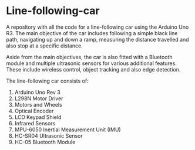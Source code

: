 # Line-following-car
A repository with all the code for a line-following car using the Arduino Uno R3. The main objective of the car includes following a simple black line path, navigating up and down a ramp, measuring the distance travelled and also stop at a specific distance. 

Aside from the main objectives, the car is also fitted with a Bluetooth module and multiple ultrasonic sensors for various additional features. These include wireless control, object tracking and also edge detection.

The line-following car consists of:
1. Arduino Uno Rev 3
2. L298N Motor Driver
3. Motors and Wheels
4. Optical Encoder
5. LCD Keypad Shield
6. Infrared Sensors
7. MPU-6050 Inertial Measurement Unit (IMU)
8. HC-SR04 Ultrasonic Sensor
9. HC-05 Bluetooth Module

